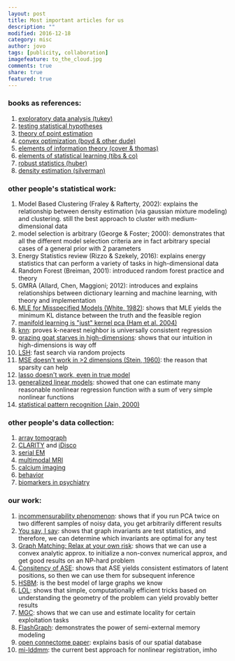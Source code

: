 ```yaml
---
layout: post
title: Most important articles for us
description: ""
modified: 2016-12-18
category: misc
author: jovo
tags: [publicity, collaboration]
imagefeature: to_the_cloud.jpg
comments: true
share: true
featured: true
---
```


### books as references:

1. [exploratory data analysis (tukey)](https://www.amazon.com/Exploratory-Data-Analysis-John-Tukey/dp/0201076160)
1. [testing statistical hypotheses](https://www.amazon.com/Testing-Statistical-Hypotheses-Springer-Statistics-ebook/dp/B00DZ0O04O/ref=sr_1_1?s=books&ie=UTF8&qid=1482089959&sr=1-1&keywords=9780387276052)
1. [theory of point estimation](https://www.amazon.com/Theory-Point-Estimation-Springer-Statistics/dp/0387985026/ref=asap_bc?ie=UTF8)
1. [convex optimization (boyd & other dude)](https://www.amazon.com/Convex-Optimization-Stephen-Boyd/dp/0521833787/ref=sr_1_1?s=books&ie=UTF8&qid=1482090079&sr=1-1&keywords=convex+optimization)
1. [elements of information theory (cover & thomas)](https://www.amazon.com/Elements-Information-Theory-Telecommunications-Processing/dp/0471241954/ref=sr_1_1?s=books&ie=UTF8&qid=1482090107&sr=1-1&keywords=cover+and+thomas+information)
1. [elements of statistical learning (tibs & co)](http://statweb.stanford.edu/~tibs/ElemStatLearn/)
1. [robust statistics (huber)](http://sanghv.com/download/soft/machine%20learning,%20artificial%20intelligence,%20mathematics%20ebooks/math/statistics/robust%20statistics%20(2nd,%202009).pdf)
1. [density estimation (silverman)](https://www.amazon.com/Density-Estimation-Statistics-Data-Analysis/dp/0412246201)


### other people's statistical work:

1. Model Based Clustering (Fraley & Rafterty, 2002): explains the relationship between  density estimation (via gaussian mixture modeling) and clustering.  still the best approach to cluster with medium-dimensional data
7. model selection is arbitrary (George & Foster; 2000): demonstrates that all the different model selection criteria are in fact arbitrary special cases of a general prior with 2 parameters
3. Energy Statistics review (Rizzo & Szekely, 2016): explains energy statistics that can perform a variety of tasks in high-dimensional data
4. Random Forest (Breiman, 2001): introduced random forest practice and theory
5. GMRA (Allard, Chen, Maggioni; 2012): introduces and explains relationships between dictionary learning and machine learning, with theory and implementation
6. [MLE for Misspecified Models (White, 1982)](https://www.jstor.org/stable/1912526?seq=1#page_scan_tab_contents): shows that MLE yields the minimum KL distance between the truth and the feasible region 
7. [manifold learning is "just" kernel pca (Ham et al. 2004)](http://dl.acm.org/citation.cfm?id=1015417)
10. [knn](http://projecteuclid.org/euclid.aos/1176343886): proves k-nearest neighbor is universally consistent regression
8. [grazing goat starves in high-dimensions](http://www.jstor.org/stable/2686517?origin=JSTOR-pdf): shows that our intuition in high-dimensions is way off
9. [LSH](http://www.cs.princeton.edu/courses/archive/spring13/cos598C/Gionis.pdf): fast search via random projects
1. [MSE doesn't work in >2 dimensions (Stein, 1960)](https://projecteuclid.org/euclid.bsmsp/1200501656): the reason that sparsity can help
1. [lasso doesn't work, even in true model](https://arxiv.org/abs/1511.01957)
1. [generalized linear models](http://projecteuclid.org/download/pdf_1/euclid.ss/1177013604): showed that one can estimate many reasonable nonlinear regression function with a sum of very simple nonlinear functions
1. [statistical pattern recognition (Jain, 2000)](http://ieeexplore.ieee.org/document/824819/)


### other people's data collection:

1. [array tomograph](http://cshprotocols.cshlp.org/content/2010/11/pdb.top89.full.pdf+html)
1. [CLARITY](http://www.nature.com/nmeth/journal/v10/n6/full/nmeth.2481.html) and [iDisco](http://www.cell.com/abstract/S0092-8674(14)01297-5)
1. [serial EM](http://www.nature.com/nature/journal/v471/n7337/abs/nature09802.html)
1. [multimodal MRI](http://www.nature.com/nmeth/journal/v10/n6/abs/nmeth.2482.html)
1. [calcium imaging](http://www.nature.com/nmeth/journal/vaop/ncurrent/full/nmeth.3040.html)
1. [behavior](http://science.sciencemag.org/content/344/6182/386.long)
1. [biomarkers in psychiatry](https://www.researchgate.net/profile/Karen_Seymour2/publication/261507750_Consensus_Report_of_the_APA_Work_Group_on_Neuroimaging_Markers_of_Psychiatric_Disorders/links/0c9605346a4d865d9b000000.pdf)

### our work:

1. [incommensurability phenomenon](http://link.springer.com/article/10.1007/s00357-016-9203-9): shows that if you run PCA twice on two different samples of noisy data, you get arbitrarily different results
1. [You say, I say](http://www.cis.jhu.edu/~parky/CEP-Publications/scgn-21-2.pdf): shows that graph invariants are test statistics, and therefore, we can determine which invariants are optimal for any test
1. [Graph Matching: Relax at your own risk](http://ieeexplore.ieee.org/document/7091002/): shows that we can use a convex analytic approx. to initialize a non-convex numerical approx, and get good results on an NP-hard problem
1. [Consitency of ASE](http://amstat.tandfonline.com/doi/abs/10.1080/01621459.2012.699795): shows that ASE yields consistent estimators of latent positions, so then we can use them for subsequent inference
1. [HSBM](http://ieeexplore.ieee.org/document/7769223/): is the best model of large graphs we know
2. [LOL](https://github.com/neurodata/LOL): shows that simple, computationally efficient tricks based on understanding the geometry of the problem can yield provably better results
1. [MGC](https://www.overleaf.com/read/ygghvtgftzpp): shows that we can use and estimate locality for certain exploitation tasks
1. [FlashGraph](https://arxiv.org/abs/1408.0500): demonstrates the power of semi-external memory modeling
1. [open connectome paper](https://arxiv.org/abs/1306.3543): explains basis of our spatial database
1. [mi-lddmm](https://arxiv.org/abs/1612.00356): the current best approach for nonlinear registration, imho
